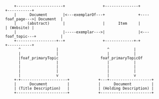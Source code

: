         +---------------------+                 +---------------+                 +-----------+
        |      Document       |<---exemplarOf---+               +----foaf_page--->| Document  |
        |     (abstract)      |                 |      Item     |                 | (Website) |
        |                     |-----exemplar--->|               |<---foaf_topic---+           |
        +------------------+--+                 +-------------+-+                 +-----------+
          ^                |                      ^           |
          |                |                      |           |
          |foaf_primaryTopic                   foaf_primaryTopicOf
          |                |                      |           |
          |                |                      |           |
          |                |                      |           |
          |                v                      |           v
        +-+---------------------+             +---+-------------------+
        |      Document         |             |      Document         |
        | (Title Description)   |             | (Holding Description) |
        +-----------------------+             +-----------------------+